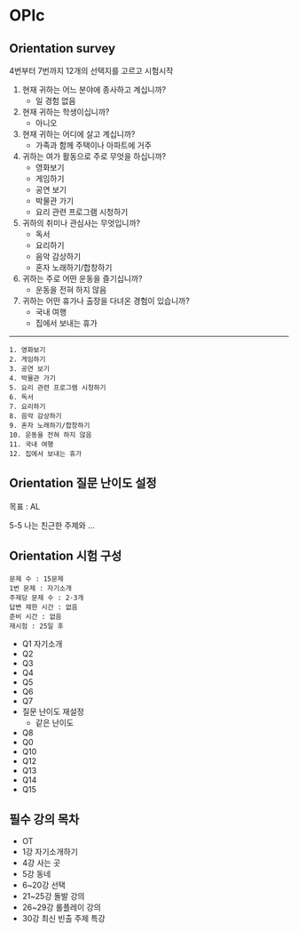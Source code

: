 # OPIc

## Orientation survey

4번부터 7번까지 12개의 선택지를 고르고 시험시작

1. 현재 귀하는 어느 분야에 종사하고 계십니까?
    * 일 경험 없음
2. 현재 귀하는 학생이십니까?
    * 아니오
3. 현재 귀하는 어디에 살고 계십니까?
    * 가족과 함께 주택이나 아파트에 거주
4. 귀하는 여가 활동으로 주로 무엇을 하십니까?
    * 영화보기
    * 게임하기
    * 공연 보기
    * 박물관 가기
    * 요리 관련 프로그램 시청하기
5. 귀하의 취미나 관심사는 무엇입니까?
    * 독서
    * 요리하기
    * 음악 감상하기
    * 혼자 노래하기/합창하기
6. 귀하는 주로 어떤 운동을 즐기십니까?
    * 운동을 전혀 하지 않음
7. 귀하는 어떤 휴가나 출장을 다녀온 경험이 있습니까?
    * 국내 여행
    * 집에서 보내는 휴가

---

    1. 영화보기
    2. 게임하기
    3. 공연 보기
    4. 박물관 가기
    5. 요리 관련 프로그램 시청하기
    6. 독서
    7. 요리하기
    8. 음악 감상하기
    9. 혼자 노래하기/합창하기
    10. 운동을 전혀 하지 않음
    11. 국내 여행
    12. 집에서 보내는 휴가

## Orientation 질문 난이도 설정

목표 : AL

5-5 나는 친근한 주제와 ...

## Orientation 시험 구성

    문제 수 : 15문제
    1번 문제 : 자기소개
    주제당 문제 수 : 2-3개
    답변 제한 시간 : 없음
    준비 시간 : 없음
    재시험 : 25일 후

* Q1 자기소개
* Q2
* Q3
* Q4
* Q5
* Q6
* Q7
* 질문 난이도 재설정
    * 같은 난이도
* Q8
* Q0
* Q10
* Q12
* Q13
* Q14
* Q15

## 필수 강의 목차

* OT
* 1강 자기소개하기
* 4강 사는 곳
* 5강 동네
* 6~20강 선택
* 21~25강 돌발 강의
* 26~29강 롤플레이 강의
* 30강 최신 빈출 주제 특강
